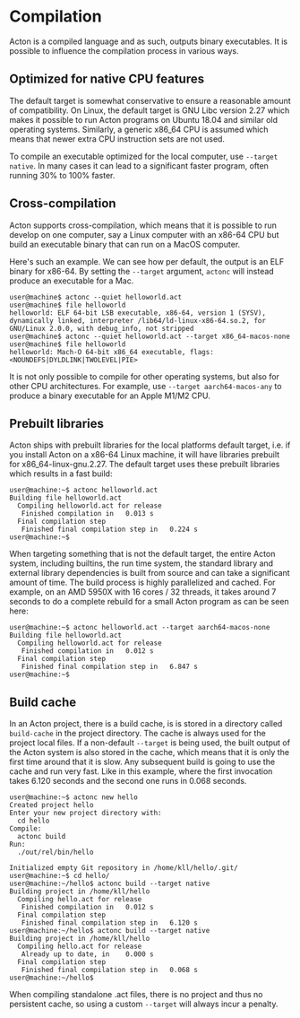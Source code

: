 # Compilation

Acton is a compiled language and as such, outputs binary executables. It is possible to influence the compilation process in various ways.

## Optimized for native CPU features

The default target is somewhat conservative to ensure a reasonable amount of compatibility. On Linux, the default target is GNU Libc version 2.27 which makes it possible to run Acton programs on Ubuntu 18.04 and similar old operating systems. Similarly, a generic x86_64 CPU is assumed which means that newer extra CPU instruction sets are not used.

To compile an executable optimized for the local computer, use `--target native`. In many cases it can lead to a significant faster program, often running 30% to 100% faster.

## Cross-compilation

Acton supports cross-compilation, which means that it is possible to run develop on one computer, say a Linux computer with an x86-64 CPU but build an executable binary that can run on a MacOS computer.

Here's such an example. We can see how per default, the output is an ELF binary for x86-64. By setting the `--target` argument, `actonc` will instead produce an executable for a Mac.
```
user@machine$ actonc --quiet helloworld.act
user@machine$ file helloworld
helloworld: ELF 64-bit LSB executable, x86-64, version 1 (SYSV), dynamically linked, interpreter /lib64/ld-linux-x86-64.so.2, for GNU/Linux 2.0.0, with debug_info, not stripped
user@machine$ actonc --quiet helloworld.act --target x86_64-macos-none
user@machine$ file helloworld
helloworld: Mach-O 64-bit x86_64 executable, flags:<NOUNDEFS|DYLDLINK|TWOLEVEL|PIE>
```

It is not only possible to compile for other operating systems, but also for other CPU architectures. For example, use `--target aarch64-macos-any` to produce a binary executable for an Apple M1/M2 CPU.

## Prebuilt libraries

Acton ships with prebuilt libraries for the local platforms default target, i.e. if you install Acton on a x86-64 Linux machine, it will have libraries prebuilt for x86_64-linux-gnu.2.27. The default target uses these prebuilt libraries which results in a fast build:
```
user@machine:~$ actonc helloworld.act
Building file helloworld.act
  Compiling helloworld.act for release
   Finished compilation in   0.013 s
  Final compilation step
   Finished final compilation step in   0.224 s
user@machine:~$
```

When targeting something that is not the default target, the entire Acton system, including builtins, the run time system, the standard library and external library dependencies is built from source and can take a significant amount of time. The build process is highly parallelized and cached. For example, on an AMD 5950X with 16 cores / 32 threads, it takes around 7 seconds to do a complete rebuild for a small Acton program as can be seen here:
```
user@machine:~$ actonc helloworld.act --target aarch64-macos-none
Building file helloworld.act
  Compiling helloworld.act for release
   Finished compilation in   0.012 s
  Final compilation step
   Finished final compilation step in   6.847 s
user@machine:~$
```

## Build cache

In an Acton project, there is a build cache, is is stored in a directory called `build-cache` in the project directory. The cache is always used for the project local files. If a non-default `--target` is being used, the built output of the Acton system is also stored in the cache, which means that it is only the first time around that it is slow. Any subsequent build is going to use the cache and run very fast. Like in this example, where the first invocation takes 6.120 seconds and the second one runs in 0.068 seconds.

```
user@machine:~$ actonc new hello
Created project hello
Enter your new project directory with:
  cd hello
Compile:
  actonc build
Run:
  ./out/rel/bin/hello

Initialized empty Git repository in /home/kll/hello/.git/
user@machine:~$ cd hello/
user@machine:~/hello$ actonc build --target native
Building project in /home/kll/hello
  Compiling hello.act for release
   Finished compilation in   0.012 s
  Final compilation step
   Finished final compilation step in   6.120 s
user@machine:~/hello$ actonc build --target native
Building project in /home/kll/hello
  Compiling hello.act for release
   Already up to date, in    0.000 s
  Final compilation step
   Finished final compilation step in   0.068 s
user@machine:~/hello$
```

When compiling standalone .act files, there is no project and thus no persistent cache, so using a custom `--target` will always incur a penalty.
